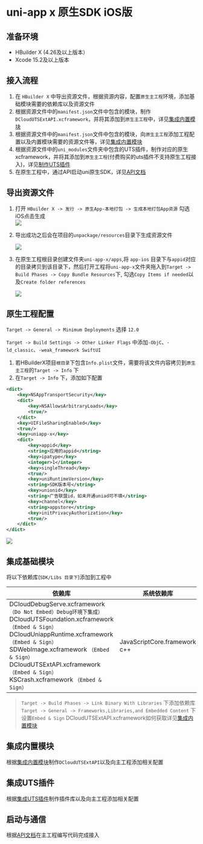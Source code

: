# uni-app x 原生SDK iOS版

## 准备环境
* HBuilder X (4.26及以上版本）
* Xcode 15.2及以上版本

## 接入流程
1. 在 `HBuilder X` 中导出资源文件，根据资源内容，配置`原生主工程`环境，添加基础模块需要的依赖库以及资源文件
2. 根据资源文件中的`manifest.json`文件中包含的模块，制作`DCloudUTSExtAPI.xcframework`，并将其添加到`原生主工程`中，详见[集成内置模块](../modules/ios/modules.md)
3. 根据资源文件中的`manifest.json`文件中包含的模块，向`原生主工程`添加工程配置以及内置模块需要的资源文件等，详见[集成内置模块](../modules/ios/modules.md)
4. 根据资源文件中的`uni_modules`文件夹中包含的UTS插件，制作对应的原生xcframework，并将其添加到`原生主工程`(付费购买的uts插件不支持原生工程接入)，详见[制作UTS插件](iosuts.md)
5. 在原生工程中，通过API启动uni原生SDK，详见[API文档](iosapi.md)

## 导出资源文件
1. 打开 `HBuilder X -> 发行 -> 原生App-本地打包 -> 生成本地打包App资源` 勾选iOS点击生成  
    ![](https://web-ext-storage.dcloud.net.cn/native/doc/iOS/export.png)


2. 导出成功之后会在项目的`unpackage/resources`目录下生成资源文件   

    ![](https://web-ext-storage.dcloud.net.cn/native/doc/iOS/resources.png)

3. 在原生工程根目录创建文件夹`uni-app-x/apps`,将 `app-ios` 目录下与`appid`对应的目录拷贝到该目录下，然后打开工程将`uni-app-x`文件夹拖入到`Target -> Build Phases -> Copy Bundle Resources`下, 勾选`Copy Items if needed`以及`Create folder references`

    ![](https://web-ext-storage.dcloud.net.cn/native/doc/iOS/copy_resources.png)



## 原生工程配置

`Target -> General -> Minimum Deployments` 选择 `12.0`   

`Target -> Build Settings -> Other Linker Flags` 中添加`-ObjC`、`-ld_classic`、`-weak_framework SwiftUI`

1. 若HBuilderX项目`根目录`下包含`Info.plist`文件，需要将该文件内容拷贝到`原生主工程`的`Target -> Info` 下
2. 在`Target -> Info` 下，添加如下配置
```xml
<dict>
	<key>NSAppTransportSecurity</key>
	<dict>
		<key>NSAllowsArbitraryLoads</key>
		<true/>
	</dict>
	<key>UIFileSharingEnabled</key>
	<true/>
	<key>uniapp-x</key>
	<dict>
		<key>appid</key>
		<string>应用的appid</string>
		<key>ipatype</key>
		<integer>1</integer>
		<key>singleThread</key>
		<true/>
		<key>uniRuntimeVersion</key>
		<string>SDK版本号</string>
		<key>unionid</key>
		<string>广告联盟id，如未开通uniad可不填</string>
		<key>channel</key>
		<string>appstore</string>
		<key>initPrivacyAuthorization</key>
		<true/>
	</dict>
</dict>
```
![](https://web-ext-storage.dcloud.net.cn/native/doc/iOS/uniappx_app_info.png)



## 集成基础模块
将以下依赖库(`SDK/Libs 目录下`)添加到工程中

| 依赖库 | 系统依赖库 |
| ---   | ---|
| DCloudDebugServe.xcframework `（Do Not Embed）Debug环境下集成）` <br> DCloudUTSFoundation.xcframework `（Embed & Sign）` <br> DCloudUniappRuntime.xcframework `（Embed & Sign）` <br> SDWebImage.xcframework `（Embed & Sign）` <br> DCloudUTSExtAPI.xcframework `（Embed & Sign）` <br> KSCrash.xcframework `（Embed & Sign）`   |   JavaScriptCore.framework <br> c++ |

> `Target -> Build Phases -> Link Binary With Libraries` 下添加依赖库
> `Target -> General -> Frameworks,Libraries,and Embedded Content` 下设置`Embed & Sign`
> DCloudUTSExtAPI.xcframework如何获取详见[集成内置模块](../modules/ios/modules.md)

## 集成内置模块
根据[集成内置模块](../modules/ios/modules.md)制作`DCloudUTSExtAPI`以及向主工程添加相关配置

## 集成UTS插件
根据[集成UTS插件](iosuts.md)制作插件库以及向主工程添加相关配置

## 启动与通信
根据[API文档](iosapi.md)在主工程编写代码完成接入